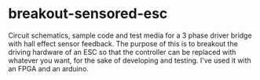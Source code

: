 # breakout-sensored-esc

Circuit schematics, sample code and test media for a 3 phase driver bridge with hall effect sensor feedback.  The purpose of this is to breakout the driving hardware of an ESC so that the controller can be replaced with whatever you want, for the sake of developing and testing.  I've used it with an FPGA and an arduino.